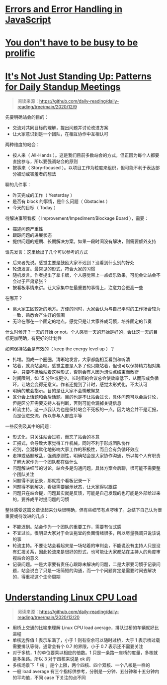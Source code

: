 # [Errors and Error Handling in JavaScript](https://blog.bitsrc.io/errors-and-error-handling-in-javascript-52d448b8183d)

# [You don't have to be busy to be prolific](https://thesephist.com/posts/momentum/)

# [It's Not Just Standing Up: Patterns for Daily Standup Meetings](https://www.martinfowler.com/articles/itsNotJustStandingUp.html)

> 阅读来源：https://github.com/daily-reading/daily-reading/tree/main/2020/12/9

先要明确站会的目的：

- 交流对共同目标的理解，提出问题并讨论改进方案
- 让大家意识到是一个团队，在相互协作中互相认可

两种维度的站会：

- 按人来（ All-Hands ）。这是我们目前多数站会的方式，但正因为每个人都要直接参与，所以要强调站会的原则
- 按事来（ Story-focused ）。以项目工作为粒度来组织，但可能不利于表达部分被动或害羞者的想法

聊的几件事：

- 昨天完成的工作（ Yesterday ）
- 是否有 block 的事情，是什么问题（ Obstacles ）
- 今天的目标（ Today ）

待解决事项看板（ Improvement/Impediment/Blockage Board ），需要：

- 描述问题严重性
- 跟踪问题的进展状态
- 提供问题的短期、长期解决方案。如果一段时间没有解决，则需要额外支持

谁先发言：这里给出了几个可以参考的方式

- 后来者先说。感觉主要是鼓励大家不迟到？没看到什么别的好处
- 轮流发言。最常见的形式，符合大家的习惯
- 随机发言。作者提出了拿卡牌，个人感觉带上一点娱乐效果，可能会让站会不会过于严肃紧张？
- 按看板事情来讲。让大家集中在最重要的事情上，注意力会更高一些

在哪开？

- 离大家工区较近的地方。方便的同时，大家会认为与自己平时的工作场合较为一致，熟悉会产生好的氛围
- 无论在哪在一个固定的地点。感觉只是让大家养成习惯，培养固定的节奏

什么时候开？一天的开始 or not。个人感觉一天的开始是好的，会让这一天的目标更加明确，有更好的计划性

如何保持站会是有效的（ keep the energy level up ）？

- 扎堆。围成一个圈圈，清晰地发言，大家都能相互看到和听清
- 站着，就真站会呗。感觉主要是人多了也只能站着，但也可以保持精力相对集中，只要不抵触站着这种形式，否则会有人因为想快点结束而敷衍
- 时间限制，如 15 分钟或更少。长时间的会议总会使效率低下，从而形成负循环，让站会变得无意义。作者还提到了计时，感觉太形式化，不太认可
- 明确的散会指示。目的是让大家不会懒散懈怠
- 区分会上话题和会后话题。目的也是不让站会过长，具体问题可以会后讨论，但是区分开需要支持人有判断，否则可能会漏掉关键信息
- 轮流主持。这一点我认为也是保持站会不死板的一点。因为站会并不是汇报，而是促进交流，所以参与人都应平等

一些反例及其中的问题：

- 形式化，只关注站会过程，而忘了站会的本意
- 汇报式，会导致大家觉得工作机械，同时不利于形成团队协作
- 迟到，会潜移默化地影响大家工作的积极性，而且会有负循环效应
- 走神或话题散乱，强调原则性，明确站会是大家协作沟通，所以每个人有职责了解大家作为一个团队都在做什么
- 问题解决细节的讨论，站会多是沟通问题，具体方案会后聊，很可能不需要整个团队关注
- 问题得不到记录，那就找个看板记录一下
- 问题得不到解决，看板需要展示状态，让大家得以跟踪
- 问题只在站会提，问题其实就是反馈，可能是自己发现的也可能是外部给过来的，要养成平时提问题的习惯

整体感受这篇文章读起来分块很明确，但有些细节有点啰嗦了。总结下自己认为很重要或待改进的几点：

- 不能迟到。站会作为一个团队的重要工作，需要有仪式感
- 不宜过长。很明显大家对于会议拖堂的负面情绪很多，所以尽量强调只说该说的事
- 轮流主持。不要让站会看起来是一场站着的审判会，不能说没有主持人只是没有汇报关系，因此轮流来是很好的形式，也可能让大家都站在主持人的角度审视站会的意义
- 记录问题。一是大家要有责任心跟踪未解决的问题，二是大家要习惯于记录问题，站会说白了只是一场简短的沟通，而一个个问题肯定是需要时间去解决的，得重视这个生命周期

# [Understanding Linux CPU Load](https://scoutapm.com/blog/understanding-load-averages)

> 阅读来源：https://github.com/daily-reading/daily-reading/tree/main/2020/12/20

- 用桥上交通的比喻来理解 Linux CPU load average，排队过桥的车辆就好比进程
- 单核边界值 1 表示车满了，小于 1 则有空余可以随时过桥，大于 1 表示桥过载需要排队等待。通常会有个 0.7 的界限，小于 0.7 表示还不需要关注
- 对于多核，1 的单位要乘以相应的倍数。1 只是一条路一座桥的度量，多核就是多条路。所以 3 对于四核来说是 ok 的
- 多核场景下「 核 」是个上限，两个四核、四个双核、一个八核是一样的
- 一般 load average 有三个指标供参考，分别是一分钟、五分钟和十五分钟内的平均值，不同 case 下关注的点不同
